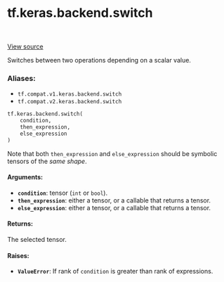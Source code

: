 <div itemscope itemtype="http://developers.google.com/ReferenceObject">
<meta itemprop="name" content="tf.keras.backend.switch" />
<meta itemprop="path" content="Stable" />
</div>

# tf.keras.backend.switch

<!-- Insert buttons -->

<table class="tfo-notebook-buttons tfo-api" align="left">
</table>

<a target="_blank" href="/code/stable/tensorflow/python/keras/backend.py">View source</a>



<!-- Start diff -->
Switches between two operations depending on a scalar value.

### Aliases:

* `tf.compat.v1.keras.backend.switch`
* `tf.compat.v2.keras.backend.switch`


``` python
tf.keras.backend.switch(
    condition,
    then_expression,
    else_expression
)
```



<!-- Placeholder for "Used in" -->

Note that both `then_expression` and `else_expression`
should be symbolic tensors of the *same shape*.

#### Arguments:


* <b>`condition`</b>: tensor (`int` or `bool`).
* <b>`then_expression`</b>: either a tensor, or a callable that returns a tensor.
* <b>`else_expression`</b>: either a tensor, or a callable that returns a tensor.


#### Returns:

The selected tensor.



#### Raises:


* <b>`ValueError`</b>: If rank of `condition` is greater than rank of expressions.
